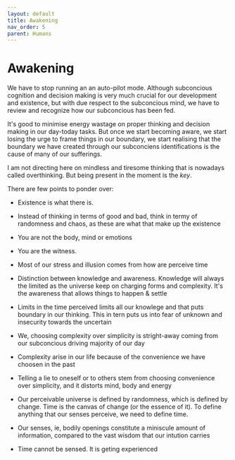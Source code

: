 ```yaml
---
layout: default
title: Awakening
nav_order: 5
parent: Humans
---
```


# Awakening

We have to stop running an an auto-pilot mode. Although subconcious cognition and decision making is very much crucial for our development and existence, but with due respect to the subconcious mind, we have to review and recognize how our subconcious has been fed. 

It's good to minimise energy wastage on proper thinking and decision making in our day-today tasks. But once we start becoming aware, we start losing the urge to frame things in our boundary, we start realising that the boundary we have created through our subconciens identifications is the cause of many of our sufferings.

I am not directing here on mindless and tiresome thinking that is nowadays called overthinking. But being present in the moment is the *key*. 

There are few points to ponder over: 

- Existence is what there is.

- Instead of thinking in terms of good and bad, think in termy of randomness and chaos, as these are what that make up the existence 

- You are not the body, mind or emotions

- You are the witness. 

- Most of our stress and illusion comes from how are perceive time

- Distinction between knowledge and awareness. Knowledge will always the limited as the universe keep on charging forms and complexity. It's the awareness that allows things to happen & settle 

- Limits in the time perceived limits all our knowlege and that puts boundary in our thinking. This in tern puts us into fear of unknown and insecurity towards the uncertain

- We, choosing complexity over simplicity is stright-away coming from our subconcious driving majority of our day 

- Complexity arise in our life because of the convenience we have choosen in the past

- Telling a lie to oneself or to others stem from choosing convenience over simplicity, and it distorts mind, body and energy 

- Our perceivable universe is defined by randomness, which is defined by change. Time is the canvas of change (or the essence of it). To define anything that our senses perceive, we need to define time.

- Our senses, ie, bodily openings constitute a miniscule amount of information, compared to the vast wisdom that our intution carries 

- Time cannot be sensed. It is geting experienced